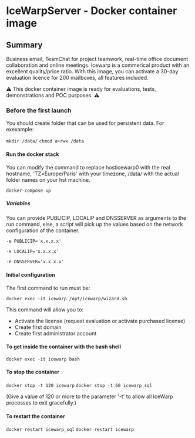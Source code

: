 # IceWarpServer - Docker container image

## Summary

Business email, TeamChat for project teamwork, real-time office document collaboration and online meetings. Icewarp is a commerical product with an excellent quality/price ratio. With this image, you can activate a 30-day evaluation licence for 200 mailboxes, all features included.

:warning: This docker container image is ready for evaluations, tests, demonstrations and POC purposes. :warning:

### Before the first launch

You should create folder that can be used for persistent data. For exexample:

`mkdir /data/`
`chmod a+rwx /data`

#### Run the docker stack

You can modify the command to replace hosticewarp0 with the real hostname,
'TZ=Europe/Paris' with your timezone, /data/ with the actual folder names on
your hst machine.

`docker-compose up`

##### Variables

You can provide PUBLICIP, LOCALIP and DNSSERVER as arguments to the run command, else, a script will pick up the values based on the network configuration of the container.

`-e PUBLICIP='x.x.x.x'`

`-e LOCALIP='x.x.x.x'`

`-e DNSSERVER='x.x.x.x'`

#### Initial configuration

The first command to run must be:

`docker exec -it icewarp /opt/icewarp/wizard.sh`

This command will allow you to:

- Activate the license (request evaluation or activate purchased license)
- Create first domain
- Create first administrator account

#### To get inside the container with the bash shell

`docker exec -it icewarp bash`

#### To stop the container

`docker stop -t 120 icewarp`
`docker stop -t 60 icewarp_sql`

(Give a value of 120 or more to the parameter '-t' to allow all IceWarp processes to exit gracefully.)

#### To restart the container

`docker restart icewarp_sql`
`docker restart icewarp`
